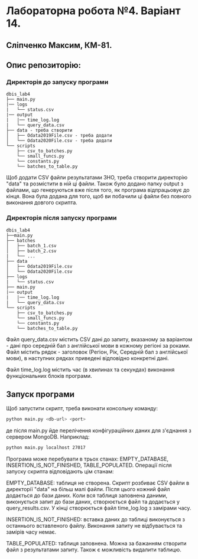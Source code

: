 # Лабораторна робота №4. Варіант 14.
## Сліпченко Максим, КМ-81.
## Опис репозиторію:

### Директорія до запуску програми
```
dbis_lab4
├── main.py
|── logs
|   └── status.csv
|── output
|   |── time_log.log
|   └── query_data.csv
├── data - треба створити
│   ├── Odata2019File.csv - треба додати
│   └── Odata2020File.csv - треба додати
└── scripts
    ├── csv_to_batches.py
    └── small_funcs.py
    └── constants.py
    └── batches_to_table.py
```
Щоб додати CSV файли результатами ЗНО, треба створити директорію "data" та розмістити в ній ці файли.
Також було додано папку output з файлами, що генеруються вже після того, як програма відпрацьовує до кінця. Вона була додана для того, щоб ви побачили ці файли без повного виконання довгого скрипта.
### Директорія після запуску програми
```
dbis_lab4
├──main.py
├── batches
│   ├── batch_1.csv
│   ├── batch_2.csv
|   └── ...
├── data
│   ├── Odata2019File.csv
│   └── Odata2020File.csv
├── logs
|   └── status.csv
├── main.py
|── output
|   |── time_log.log
|   └── query_data.csv
└── scripts
    ├── csv_to_batches.py
    └── small_funcs.py
    └── constants.py
    └── batches_to_table.py
```
Файл query_data.csv містить CSV дані до запиту, вказаному за варіантом - дані про середній бал з англійської мови в кожному регіоні за роками. Файл містить рядок - заголовок (Регіон, Рік, Середній бал з англійської мови), в наступних рядках приведені відповідно конкретні дані.

Файл time_log.log містить час (в хвилинах та секундах) виконання функціональних блоків програми.
## Запуск програми

Щоб запустити скрипт, треба виконати консольну команду:

```bash
python main.py <db-url> <port>
```
де після main.py йде перелічення конфігураційних даних для з'єднання з сервером MongoDB. Наприклад: 
```bash
python main.py localhost 27017
```

Програма може перебувати в трьох станах: EMPTY_DATABASE, INSERTION_IS_NOT_FINISHED, TABLE_POPULATED. Операції після запуску скрипта відповідають цім станам:

EMPTY_DATABASE: таблиця не створена. Скрипт розбиває CSV файли в директорії "data" на більш малі файли. Після цього кожний файл додається до бази даних. Коли вся таблиця заповнена даними, виконується запит до бази даних, створюється файл та додається у query_results.csv. У кінці створюється файл time_log.log з замірами часу.

INSERTION_IS_NOT_FINISHED: вставка даних до таблиці виконується з останнього вставленого файлу. Виконання запиту не відбувається та замірів часу немає.

TABLE_POPULATED: таблиця заповнена. Можна за бажанням створити файл з результатами запиту. Також є можливість видалити таблицю.
